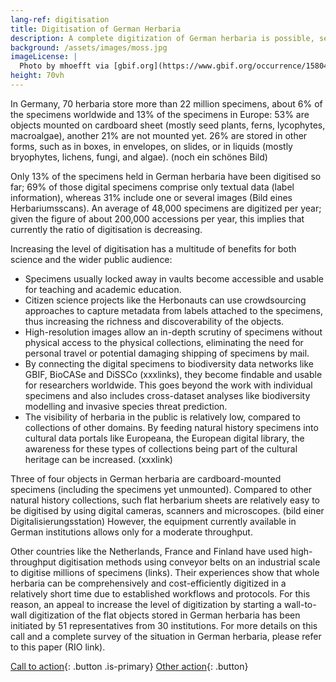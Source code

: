 ```yaml
---
lang-ref: digitisation
title: Digitisation of German Herbaria
description: A complete digitization of German herbaria is possible, sensible and should be started now!
background: /assets/images/moss.jpg
imageLicense: |
  Photo by mhoefft via [gbif.org](https://www.gbif.org/occurrence/1580487687)
height: 70vh
---
```


In Germany, 70 herbaria store more than 22 million specimens, about 6% of the specimens worldwide and 13% of the specimens in Europe: 53% are objects mounted on cardboard sheet (mostly seed plants, ferns, lycophytes, macroalgae), another 21% are not mounted yet. 26% are stored in other forms, such as in boxes, in envelopes, on slides, or in liquids (mostly bryophytes, lichens, fungi, and algae). (noch ein schönes Bild)

Only 13% of the specimens held in German herbaria have been digitised so far; 69% of those digital specimens comprise only textual data (label information), whereas 31% include one or several images (Bild eines Herbariumsscans). An average of 48,000 specimens are digitized per year; given the figure of about 200,000 accessions per year, this implies that currently the ratio of digitisation is decreasing.

Increasing the level of digitisation has a multitude of benefits for both science and the wider public audience: 
* Specimens usually locked away in vaults become accessible and usable for teaching and academic education.
* Citizen science projects like the Herbonauts can use crowdsourcing approaches to capture metadata from labels attached to the specimens, thus increasing the richness and discoverability of the objects.
* High-resolution images allow an in-depth scrutiny of specimens without physical access to the physical collections, eliminating the need for personal travel or potential damaging shipping of specimens by mail.
* By connecting the digital specimens to biodiversity data networks like GBIF, BioCASe and DiSSCo (xxxlinks), they become findable and usable for researchers worldwide. This goes beyond the work with individual specimens and also includes cross-dataset analyses like biodiversity modelling and invasive species threat prediction.
* The visibility of herbaria in the public is relatively low, compared to collections of other domains. By feeding natural history specimens into cultural data portals like Europeana, the European digital library, the awareness for these types of collections being part of the cultural heritage can be increased. (xxxlink)

Three of four objects in German herbaria are cardboard-mounted specimens (including the specimens yet unmounted). Compared to other natural history collections, such flat herbarium sheets are relatively easy to be digitised by using digital cameras, scanners and microscopes. (bild einer Digitalisierungsstation) However, the equipment currently available in German institutions allows only for a moderate throughput.

Other countries like the Netherlands, France and Finland have used high-throughput digitisation methods using conveyor belts on an industrial scale to digitise millions of specimens (links). Their experiences show that whole herbaria can be comprehensively and cost-efficiently digitized in a relatively short time due to established workflows and protocols. For this reason, an appeal to increase the level of digitization by starting a wall-to-wall digitization of the flat objects stored in German herbaria has been initiated by 51 representatives from 30 institutions. For more details on this call and a complete survey of the situation in German herbaria, please refer to this paper (RIO link).

[Call to action](/data){: .button .is-primary} [Other action](/data){: .button}
